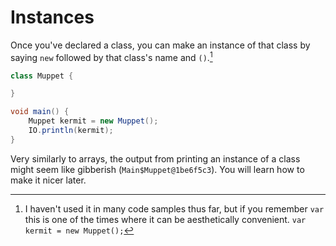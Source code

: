 # Instances

Once you've declared a class, you can make an instance
of that class by saying `new` followed by that class's name
and `()`.[^var]

```java
class Muppet {

}

void main() {
    Muppet kermit = new Muppet();
    IO.println(kermit);
}
```

Very similarly to arrays, the output from printing an instance of a class might seem like gibberish (`Main$Muppet@1be6f5c3`).
You will learn how to make it nicer later.

[^var]: I haven't used it in many code samples thus far, but if you remember `var` this is one of the times
where it can be aesthetically convenient. `var kermit = new Muppet();`
